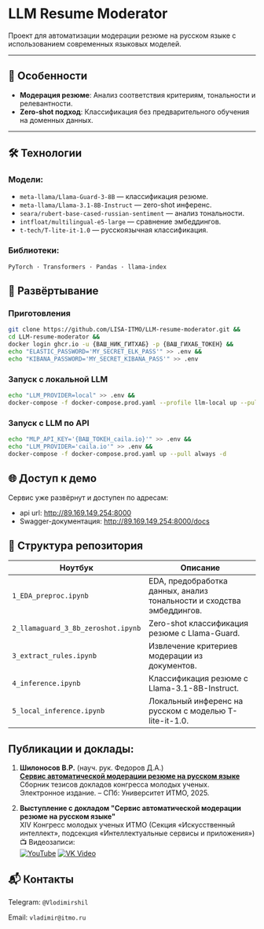 # LLM Resume Moderator

Проект для автоматизации модерации резюме на русском языке с использованием современных языковых моделей.

---

## 🌟 **Особенности**
- **Модерация резюме**: Анализ соответствия критериям, тональности и релевантности.
- **Zero-shot подход**: Классификация без предварительного обучения на доменных данных.

---

## 🛠️ **Технологии**
### Модели:
- `meta-llama/Llama-Guard-3-8B` — классификация резюме.
- `meta-llama/Llama-3.1-8B-Instruct` — zero-shot инференс.
- `seara/rubert-base-cased-russian-sentiment` — анализ тональности.
- `intfloat/multilingual-e5-large` — сравнение эмбеддингов.
- `t-tech/T-lite-it-1.0` — русскоязычная классификация.

### Библиотеки:
`PyTorch · Transformers · Pandas · llama-index`

## 🚀 **Развёртывание**

### **Приготовления**
```bash
git clone https://github.com/LISA-ITMO/LLM-resume-moderator.git &&
cd LLM-resume-moderator &&
docker login ghcr.io -u {ВАШ_НИК_ГИТХАБ} -p {ВАШ_ГИХАБ_ТОКЕН} &&
echo "ELASTIC_PASSWORD='MY_SECRET_ELK_PASS'" >> .env &&
echo "KIBANA_PASSWORD='MY_SECRET_KIBANA_PASS'" >> .env
```

### **Запуск с локальной LLM**
```bash
echo "LLM_PROVIDER=local" >> .env &&
docker-compose -f docker-compose.prod.yaml --profile llm-local up --pull always -d
```

### **Запуск с LLM по API**
```bash
echo "MLP_API_KEY='{ВАШ_ТОКЕН_caila.io}'" >> .env &&
echo "LLM_PROVIDER='caila.io'" >> .env &&
docker-compose -f docker-compose.prod.yaml up --pull always -d 
```

## **🌐 Доступ к демо**
Сервис уже развёрнут и доступен по адресам:
- api url: http://89.169.149.254:8000
- Swagger-документация: http://89.169.149.254:8000/docs

## 📂 Структура репозитория
| Ноутбук                            | Описание                                                              |
| ---------------------------------- | --------------------------------------------------------------------- |
| `1_EDA_preproc.ipynb`              | EDA, предобработка данных, анализ тональности и сходства эмбеддингов. |
| `2_llamaguard_3_8b_zeroshot.ipynb` | Zero-shot классификация резюме с Llama-Guard.                         |
| `3_extract_rules.ipynb`            | Извлечение критериев модерации из документов.                         |
| `4_inference.ipynb`                | Классификация резюме с Llama-3.1-8B-Instruct.                         |
| `5_local_inference.ipynb`          | Локальный инференс на русском с моделью T-lite-it-1.0.                |

##  Публикации и доклады:
1. **Шилоносов В.Р.** (науч. рук. Федоров Д.А.)  
   [**Сервис автоматической модерации резюме на русском языке**](https://kmu.itmo.ru/digests/article/15750) Сборник тезисов докладов конгресса молодых ученых. Электронное издание. – СПб: Университет ИТМО, 2025.

2. **Выступление с докладом "Сервис автоматической модерации резюме на русском языке"**  
   XIV Конгресс молодых ученых ИТМО (Секция «Искусственный интеллект», подсекция «Интеллектуальные сервисы и приложения»)  
   📺 Видеозаписи:  
   [![YouTube](https://img.shields.io/badge/-YouTube-%23FF0000?style=flat&logo=youtube&logoColor=white)](https://youtu.be/gVLFGFRvW-o) 
   [![VK Video](https://img.shields.io/badge/-VK%20Video-%230077FF?style=flat&logo=vk&logoColor=white)](https://vkvideo.ru/video-223020743_456239042?t=3h44m23s)

## 📬 Контакты
Telegram: `@Vlodimirshil`
    
Email: `vladimir@itmo.ru`
